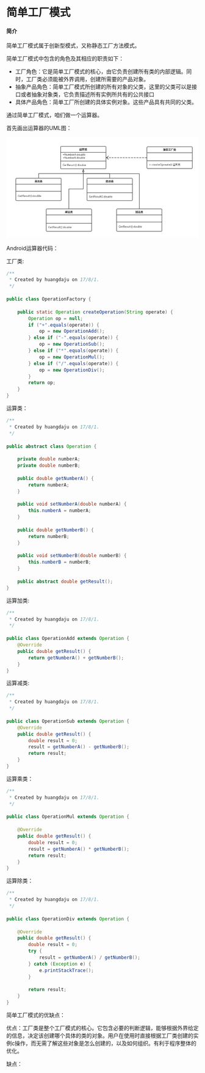 # 简单工厂模式

#### 

#### 简介

简单工厂模式属于创新型模式，又称静态工厂方法模式。

简单工厂模式中包含的角色及其相应的职责如下：

* 工厂角色：它是简单工厂模式的核心，由它负责创建所有类的内部逻辑。同时，工厂类必须能被外界调用，创建所需要的产品对象。
* 抽象产品角色：简单工厂模式所创建的所有对象的父类，这里的父类可以是接口或者抽象对象类，它负责描述所有实例所共有的公共接口
* 具体产品角色：简单工厂所创建的具体实例对象。这些产品具有共同的父类。

通过简单工厂模式，咱们做一个运算器。

首先画出运算器的UML图：

![](/assets/未命名文件.png)

Android运算器代码：

工厂类:

```java
/**
 * Created by huangdaju on 17/8/1.
 */

public class OperationFactory {

    public static Operation createOperation(String operate) {
        Operation op = null;
        if ("+".equals(operate)) {
            op = new OperationAdd();
        } else if ("-".equals(operate)) {
            op = new OperationSub();
        } else if ("*".equals(operate)) {
            op = new OperationMul();
        } else if ("/".equals(operate)) {
            op = new OperationDiv();
        }
        return op;
    }
}
```

运算类：

```java
/**
 * Created by huangdaju on 17/8/1.
 */

public abstract class Operation {

    private double numberA;
    private double numberB;

    public double getNumberA() {
        return numberA;
    }

    public void setNumberA(double numberA) {
        this.numberA = numberA;
    }

    public double getNumberB() {
        return numberB;
    }

    public void setNumberB(double numberB) {
        this.numberB = numberB;
    }

    public abstract double getResult();
}
```

运算加类:

```java
/**
 * Created by huangdaju on 17/8/1.
 */

public class OperationAdd extends Operation {
    @Override
    public double getResult() {
        return getNumberA() + getNumberB();
    }
}

```

运算减类:

```java
/**
 * Created by huangdaju on 17/8/1.
 */

public class OperationSub extends Operation {
    @Override
    public double getResult() {
        double result = 0;
        result = getNumberA() - getNumberB();
        return result;
    }
}

```

运算乘类：

```java
/**
 * Created by huangdaju on 17/8/1.
 */

public class OperationMul extends Operation {

    @Override
    public double getResult() {
        double result = 0;
        result = getNumberA() * getNumberB();
        return result;
    }
}

```

运算除类：

```java
/**
 * Created by huangdaju on 17/8/1.
 */

public class OperationDiv extends Operation {

    @Override
    public double getResult() {
        double result = 0;
        try {
            result = getNumberA() / getNumberB();
        } catch (Exception e) {
            e.printStackTrace();
        }

        return result;
    }
}

```





简单工厂模式的优缺点：

优点：工厂类是整个工厂模式的核心。它包含必要的判断逻辑，能够根据外界给定的信息，决定该创建哪个具体的类的对象。用户在使用时直接根据工厂类创建的实例c操作，而无需了解这些对象是怎么创建的，以及如何组织。有利于程序整体的优化。

缺点：

